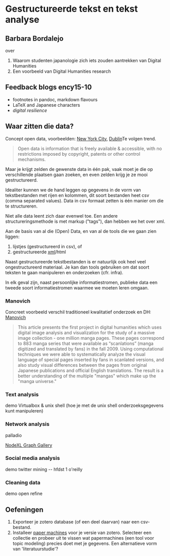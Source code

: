 Gestructureerde tekst en tekst analyse
======================================

## Barbara Bordalejo

over 
1. Waarom studenten japanologie zich iets zouden aantrekken van Digital Humanities
2. Een voorbeeld van Digital Humanities research

## Feedback blogs ency15-10

* footnotes in pandoc, markdown flavours
* LaTeX and Japanese characters
* _digital resilience_

## Waar zitten die data?

Concept open data, voorbeelden: [New York City](http://www.nyc.gov/html/datamine/html/home/home.shtml), [Dublin](http://dublindashboard.ie/pages/index)Te volgen trend.

> Open data is information that is freely available & accessible, with no restrictions imposed by copyright, patents or other control mechanisms.

Maar je krijgt zelden de gewenste data in één pak, vaak moet je die op verschillende plaatsen gaan zoeken, en even zelden krijg je ze mooi gestructureerd.

Idealiter kunnen we de hand leggen op gegevens in de vorm van tekstbestanden met rijen en kolommen, dit soort bestanden heet csv (comma separated values). Data in csv formaat zetten is één manier om die te structureren.

Niet alle data leent zich daar evenwel toe. Een andere structureringsmethode is met markup ("tags"), dan hebben we het over xml.

Aan de basis van al die (Open) Data, en van al de tools die we gaan zien liggen:

  1. lijstjes (gestructureerd in csv), of 
  2. gestructureerde [xml](http://www.w3schools.com/xml/default.asp)/html

Naast gestructureerde tekstbestanden is er natuurlijk ook heel veel ongestructureerd materiaal. Je kan dan tools gebruiken om dat soort teksten te gaan manipuleren en onderzoeken (cfr. infra).


In elk geval zijn, naast persoonlijke informatiestromen, publieke data een tweede soort informatiestromen waarmee we moeten leren omgaan.


### Manovich

Concreet voorbeeld verschil traditioneel kwalitatief onderzoek en DH: [Manovich](http://ojs.arts.kuleuven.be/index.php/imagenarrative/article/view/133)  

>This article presents the first project in digital humanities which uses digital image analysis and visualization for the study of a massive image collection - one million manga pages. These pages correspond to 883 manga series that were available as “scanlations” (manga digitized and translated by fans) in the fall 2009. Using computational techniques we were able to systematically analyze the visual language of special pages inserted by fans in scanlated versions, and also study visual differences between the pages from original Japanese publications and official English translations. The result is a better understanding of the multiple "mangas" which make up the "manga universe."

### Text analysis

<!-- Tapor vermelden -->

demo Virtualbox & unix shell (hoe je met de unix shell onderzoeksgegevens kunt manipuleren)

### Network analysis

palladio

[NodeXL Graph Gallery](https://www.nodexlgraphgallery.org/Pages/Default.aspx)

### Social media analysis

demo twitter mining -- hfdst 1 o'reilly 

<!-- (vermeld rmarkdown en i-python notebooks) -->

### Cleaning data

demo open refine

## Oefeningen 

1. Exporteer je zotero database (of een deel daarvan) naar een csv-bestand. 
2. Installeer [paper machines](http://papermachines.org) voor je versie van zotero. Selecteer een collectie en probeer uit te vissen wat papermachines (een tool voor topic modeling) precies doet met je gegevens. Een alternatieve vorm van 'literatuurstudie'?